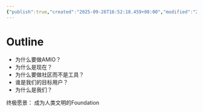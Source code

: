 ```yaml
---
{"publish":true,"created":"2025-09-26T16:52:18.459+08:00","modified":"2025-09-24T11:57:48.406+08:00","tags":["task"],"cssclasses":""}
---
```



# Outline

- 为什么要做AMIO？
- 为什么是现在？
- 为什么要做社区而不是工具？
- 谁是我们的目标用户？
- 为什么是我们？

终极愿景：
成为人类文明的Foundation
